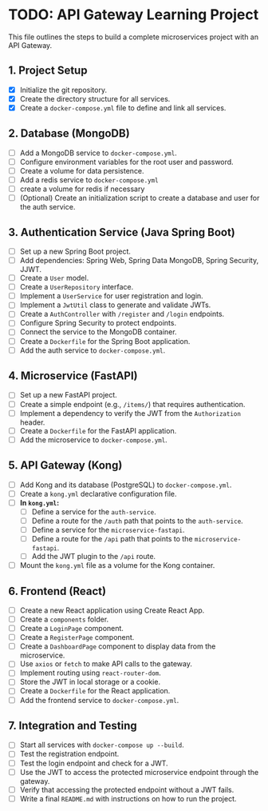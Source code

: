 # TODO: API Gateway Learning Project

This file outlines the steps to build a complete microservices project with an API Gateway.

## 1. Project Setup

- [x] Initialize the git repository.
- [x] Create the directory structure for all services.
- [x] Create a `docker-compose.yml` file to define and link all services.

## 2. Database (MongoDB)

- [ ] Add a MongoDB service to `docker-compose.yml`.
- [ ] Configure environment variables for the root user and password.
- [ ] Create a volume for data persistence.
- [ ] Add a redis service to `docker-compose.yml`
- [ ] create a volume for redis if necessary
- [ ] (Optional) Create an initialization script to create a database and user for the auth service.

## 3. Authentication Service (Java Spring Boot)

- [ ] Set up a new Spring Boot project.
- [ ] Add dependencies: Spring Web, Spring Data MongoDB, Spring Security, JJWT.
- [ ] Create a `User` model.
- [ ] Create a `UserRepository` interface.
- [ ] Implement a `UserService` for user registration and login.
- [ ] Implement a `JwtUtil` class to generate and validate JWTs.
- [ ] Create a `AuthController` with `/register` and `/login` endpoints.
- [ ] Configure Spring Security to protect endpoints.
- [ ] Connect the service to the MongoDB container.
- [ ] Create a `Dockerfile` for the Spring Boot application.
- [ ] Add the auth service to `docker-compose.yml`.

## 4. Microservice (FastAPI)

- [ ] Set up a new FastAPI project.
- [ ] Create a simple endpoint (e.g., `/items/`) that requires authentication.
- [ ] Implement a dependency to verify the JWT from the `Authorization` header.
- [ ] Create a `Dockerfile` for the FastAPI application.
- [ ] Add the microservice to `docker-compose.yml`.

## 5. API Gateway (Kong)

- [ ] Add Kong and its database (PostgreSQL) to `docker-compose.yml`.
- [ ] Create a `kong.yml` declarative configuration file.
- [ ] **In `kong.yml`:**
    - [ ] Define a service for the `auth-service`.
    - [ ] Define a route for the `/auth` path that points to the `auth-service`.
    - [ ] Define a service for the `microservice-fastapi`.
    - [ ] Define a route for the `/api` path that points to the `microservice-fastapi`.
    - [ ] Add the JWT plugin to the `/api` route.
- [ ] Mount the `kong.yml` file as a volume for the Kong container.

## 6. Frontend (React)

- [ ] Create a new React application using Create React App.
- [ ] Create a `components` folder.
- [ ] Create a `LoginPage` component.
- [ ] Create a `RegisterPage` component.
- [ ] Create a `DashboardPage` component to display data from the microservice.
- [ ] Use `axios` or `fetch` to make API calls to the gateway.
- [ ] Implement routing using `react-router-dom`.
- [ ] Store the JWT in local storage or a cookie.
- [ ] Create a `Dockerfile` for the React application.
- [ ] Add the frontend service to `docker-compose.yml`.

## 7. Integration and Testing

- [ ] Start all services with `docker-compose up --build`.
- [ ] Test the registration endpoint.
- [ ] Test the login endpoint and check for a JWT.
- [ ] Use the JWT to access the protected microservice endpoint through the gateway.
- [ ] Verify that accessing the protected endpoint without a JWT fails.
- [ ] Write a final `README.md` with instructions on how to run the project.
